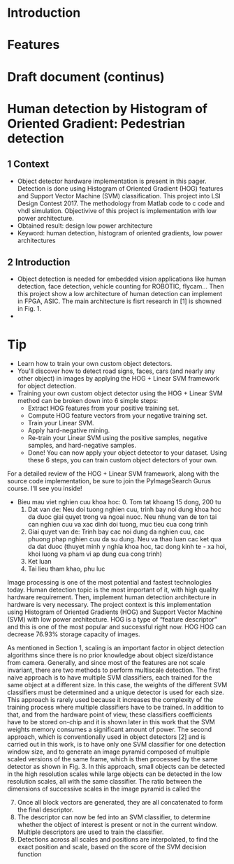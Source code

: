<!---
/*******************************************************************************
// Project name   :
// File name      : Weekday.md
// Created date   : Wed 27 Mar 2017
// Author         : Huy Hung Ho
// Last modified  : Wed 29 Mar 2017
// Desc           :
*******************************************************************************/
-->
Introduction
============


Features
========

Draft document (continus)
=========================
# Human detection by Histogram of Oriented Gradient: Pedestrian detection
## 1 Context
* Object detector hardware implementation is present in this pager. Detection is done using Histogram of Oriented Gradient (HOG) features and Support Vector Machine (SVM) classification. This project into LSI Design Contest 2017. The methodology from Matlab code to c code and vhdl simulation. Objectivive of this project is implementation with low power architecture.
* Obtained result: design low power architecture
* Keyword: human detection, histogram of oriented gradients, low power architectures

## 2 Introduction
* Object detection is needed for embedded vision applications like human detection, face detection, vehicle counting for ROBOTIC, flycam... Then this project show a low architecture of human detection can implement in FPGA, ASIC. The main architecture is fisrt research in [1] is showned in Fig. 1.
*


Tip
===
* Learn how to train your own custom object detectors.
* You'll discover how to detect road signs, faces, cars (and nearly any other object) in images by applying the HOG + Linear SVM framework for object detection.
* Training your own custom object detector using the HOG + Linear SVM method can be broken down into 6 simple steps:
	* Extract HOG features from your positive training set.
	* Compute HOG feature vectors from your negative training set.
	* Train your Linear SVM.
	* Apply hard-negative mining.
	* Re-train your Linear SVM using the positive samples, negative samples, and hard-negative samples.
	* Done! You can now apply your object detector to your dataset.
Using these 6 steps, you can train custom object detectors of your own.

For a detailed review of the HOG + Linear SVM framework, along with the source code implementation, be sure to join the PyImageSearch Gurus course. I'll see you inside!

* Bieu mau viet nghien cuu khoa hoc:
	0. Tom tat khoang 15 dong, 200 tu
	1. Dat van de: Neu doi tuong nghien cuu, trinh bay noi dung khoa hoc da
	  duoc giai quyet trong va ngoai nuoc. Neu nhung van de ton tai can
	  nghien cuu va xac dinh doi tuong, muc tieu cua cong trinh
	2. Giai quyet van de: Trinh bay cac noi dung da nghien cuu, cac phuong
	   phap nghien cuu da su dung. Neu va thao luan cac ket qua da dat duoc
	   (thuyet minh y nghia khoa hoc, tac dong kinh te - xa hoi,  khoi luong
	   va pham vi ap dung cua cong trinh)
	3. Ket luan
	4. Tai lieu tham khao, phu luc



Image processing is one of the most potential and fastest technologies today.
Human detection topic is the most important of it, with high quality hardware
requirement. Then, implement human detection architecture in hardware is very
necessary.
The project context is this implementation using Histogram of Oriented Gradients
(HOG) and Support Vector Machine (SVM) with low power architecture. HOG is a
type of “feature descriptor” and this is one of the most popular and successful
right now. HOG HOG can decrease 76.93% storage capacity of images. 

As mentioned in Section 1, scaling is an important factor in object detection
algorithms since there is no prior knowledge about object size/distance from
camera.
Generally, and since most of the features are not scale invariant, there are two
methods to perform multiscale detection. The first naive approach is to have
multiple
SVM classifiers, each trained for the same object at a different size. In this
case, the weights of the different SVM classifiers must be determined and a
unique detector is used for each size. This approach is rarely used because it
increases the complexity of the training process where multiple classifiers have
to be trained. In addition to that, and from the hardware point of view, these
classifiers coefficients have to be stored on-chip and it is shown later in this
work that the SVM weights memory consumes a significant amount of power. The
second approach, which is conventionally used in object detectors [2] and is
carried out in this work, is to have only one SVM classifier for one detection
window size, and to generate an image pyramid composed of multiple scaled
versions of the same frame, which is then processed by the same detector as
shown in Fig. 3. In this approach, small objects can be detected in the high
resolution scales while large objects can be detected in the low resolution
scales, all with the same classifier. The ratio between the dimensions of
successive scales in the image pyramid is called the

7. Once all block vectors are generated, they are all concatenated to form
the final descriptor.
8. The descriptor can now be fed into an SVM classifier, to determine whether
the object of interest is present or not in the current window. Multiple
descriptors are used to train the classifier.
9. Detections across all scales and positions are interpolated, to find the
   exact
   position and scale, based on the score of the SVM decision function
